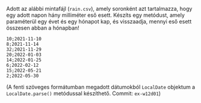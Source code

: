 Adott az alábbi mintafájl (`rain.csv`), amely soronként azt tartalmazza, hogy egy adott napon hány
milliméter eső esett. Készíts egy metódust, amely paraméterül egy évet és egy hónapot kap, és
visszaadja, mennyi eső esett összesen abban a hónapban!

```text
10;2021-11-10
8;2021-11-14
32;2021-11-29
20;2022-01-03
14;2022-01-25
6;2022-02-12
15;2022-05-21
2;2022-05-30
```

(A fenti szöveges formátumban megadott dátumokból `LocalDate` objektum a `LocalDate.parse()` metódussal
készíthető. Commit: `ex-w12d01`)
